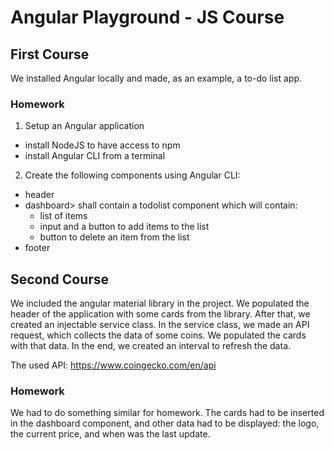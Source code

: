 # Angular Playground - JS Course

## First Course

We installed Angular locally and made, as an example, a to-do list app.

### Homework

1. Setup an Angular application
  - install NodeJS to have access to npm
  - install Angular CLI from a terminal
2. Create the following components using Angular CLI:
  - header
  - dashboard> shall contain a todolist component which will contain:
    - list of items
    - input and a button to add items to the list
    - button to delete an item from the list
  - footer

## Second Course

We included the angular material library in the project. We populated the header of the application with some cards from the library.
After that, we created an injectable service class. In the service class, we made an API request, which collects the data of some coins. 
We populated the cards with that data. In the end, we created an interval to refresh the data.

The used API: https://www.coingecko.com/en/api

### Homework

We had to do something similar for homework. The cards had to be inserted in the dashboard component, and other data had to be displayed: the logo, the current price, and when was the last update.
